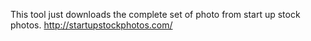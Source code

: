 This tool just downloads the complete set of photo from start up stock photos.
http://startupstockphotos.com/
